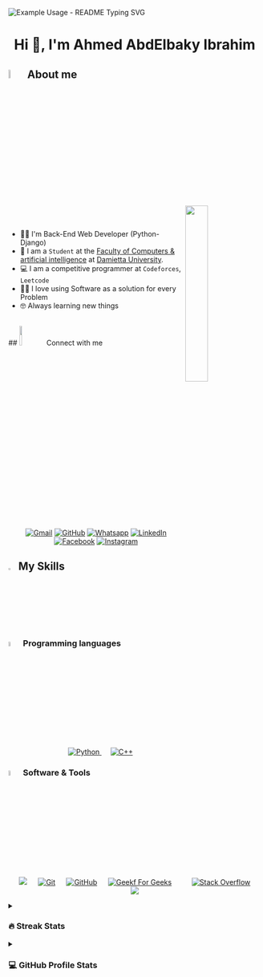 <p align="left">
  <img src="https://readme-typing-svg.demolab.com/?lines=Hello+to+My+GitHub!;&font=Fira%20Code&width=400&height=50&duration=4000&pause=1000" alt="Example Usage - README Typing SVG">
</p>
<h1 align="center">Hi 👋, I'm Ahmed AbdElbaky Ibrahim</h1>

## <img src = "https://i.pinimg.com/originals/3f/7e/4e/3f7e4eff7c96e9fe4b8b4b1ff3f7bdb5.gif" width = 6.5%> About me

<img align="right" src="https://github.com/7oSkaaa/7oSkaaa/blob/main/Images/Right_Side.gif?raw=true" width=30%>

<br><br>
- 👨‍💻 I'm Back-End Web Developer (Python-Django)
- :school: I am a `Student` at the [Faculty of Computers & artificial intelligence](https://cai.du.edu.eg/) at [Damietta University](https://www.du.edu.eg/).
- :computer: I am a competitive programmer at `Codeforces`,  `Leetcode`
- ✍🏻 I love using Software as a solution for every Problem
- 🤓 Always learning new things
<br>
## <img src="https://github.com/7oSkaaa/7oSkaaa/blob/main/Images/Connect-with-me.gif?raw=true" width="10%"> Connect with me
<p align="center">
	<a href="mailto:ahmedabdelbaki2021@gmail.com"><img img src="https://img.shields.io/badge/gmail-%23EA4335.svg?style=plastic&logo=gmail&logoColor=white" alt="Gmail"/></a>
	<a href="https://github.com/ahmed-3baky"><img src="https://img.shields.io/badge/github-%23181717.svg?style=plastic&logo=github&logoColor=white" alt="GitHub"/></a>
	<a href="https://wa.me/0201098625894"><img src="https://img.shields.io/badge/whatsapp-%2325D366.svg?style=plastic&logo=whatsapp&logoColor=white" alt="Whatsapp"/></a>
	<a href="https://www.linkedin.com/in/ahmed-abdelbaky-822b23308/"><img src="https://img.shields.io/badge/linkedin-%230A66C2.svg?style=plastic&logo=linkedin&logoColor=white" alt="LinkedIn"/></a>
	<a href="https://www.facebook.com/ahmed.abdelbakey.104/"><img src="https://img.shields.io/badge/facebook-%231877F2.svg?style=plastic&logo=facebook&logoColor=white" alt="Facebook"/></a> 
	<a href="https://www.instagram.com/ahmed3baky/?hl=ar"><img src="https://img.shields.io/badge/instagram-%23E4405F.svg?style=plastic&logo=instagram&logoColor=white" alt="Instagram"/></a>
	
</p>



## <img src="https://media2.giphy.com/media/QssGEmpkyEOhBCb7e1/giphy.gif?cid=ecf05e47a0n3gi1bfqntqmob8g9aid1oyj2wr3ds3mg700bl&rid=giphy.gif" width ="3%"> My Skills

### <img src = "https://media.tenor.com/8oox5-cM_2kAAAAi/python.gif/?raw=true" width=5%> Programming languages

<p align="center"> 
  &emsp;
   <a href="https://www.python.org" target="_blank">
    <img alt="Python" src="https://img.shields.io/badge/Python%20-%2314354C.svg?style=plastic&logo=python&logoColor=white">
  </a>
  &emsp;
  <a href="https://www.w3schools.com/cpp/" target="_blank"> 
    <img alt="C++" src="https://img.shields.io/badge/C++%20-%2300599C.svg?style=plastic&logo=c%2B%2B&logoColor=white">
  </a> 
</p>



 ### <img src = "https://github.com/7oSkaaa/7oSkaaa/blob/main/Images/Software_Tools.gif?raw=true" width=5%>  Software & Tools
 
<p align="center">
&emsp;
<a href="#"><img src="https://img.shields.io/badge/django-%23092E20.svg?&style=plastic&logo=django&logoColor=white" /></a>
  &emsp;
    <a href="#"><img alt="Git" src="https://img.shields.io/badge/Git%20-%23F05033.svg?style=plastic&logo=git&logoColor=white"></a>
  &emsp;
    <a href="#"><img alt="GitHub" src="https://img.shields.io/badge/github-%23181717.svg?style=plastic&logo=github&logoColor=white"></a>
  &emsp;
    <a href="#"><img alt="Geekf For Geeks" src="https://img.shields.io/badge/geeksforgeeks-%230F9D58.svg?style=plastic&logo=geeksforgeeks&logoColor=white"></a>
  &emsp;
&emsp;
    <a href="#"><img alt="Stack Overflow" src="https://img.shields.io/badge/-Stack%20Overflow-FE7A16?style=plastic&logo=stack-overflow&logoColor=white"></a>
  &emsp;
    <a href="#"><img src="https://img.shields.io/badge/mysql-%234479A1.svg?&style=plastic&logo=mysql&logoColor=white"/></a>
</p>

<details><summary><h3> 🔥 Streak Stats</h3></summary>

----	

<p align="center"><img src="https://github-readme-streak-stats.herokuapp.com?user=ahmed-3baky&theme=tokyonight" alt="ahmed-3baky" /></p>

</details>
<details><summary><h3>💻 GitHub Profile Stats</h3></summary>

----
	
<p align="center">
    <a href="https://github.com/anuraghazra/github-readme-stats">
	    <img alt="ahmed-3baky's Github Stats" src="https://github-readme-stats.vercel.app/api?username=ahmed-3baky&show_icons=true&count_private=true&locale=en&theme=tokyonight&layout=compact" height="230px"/></a>
	  <img src="https://github-readme-stats.vercel.app/api/top-langs?username=ahmed-3baky&langs_count=10&show_icons=true&locale=en&theme=tokyonight" alt="ahmed-3baky" height="230px"/>
<br/>


<details><summary><h3>⚡ Recent GitHub Activity</h3></summary>

----
	
<img src="https://github-readme-activity-graph.vercel.app/graph?username=ahmed-3baky&bg_color=1a1b27&color=aa82d9&line=628edb&point=64bfaf&area=true&hide_border=true)(https://github.com/ashutosh00710/github-readme-activity-graph)">
 
</details>

## 📂 My Repositories

Here are some of my repositories:

<details>
  <summary>Click to expand!</summary>

  <table>
    <tr>
      <td align="center" width="50%">
        <a href="https://github.com/ahmed-3baky/Django-Blog-App">
          <img src="https://github.com/ahmed-3baky/E-Commerce&repo=Django-Blog-App&theme=tokyonight" />
        </a>
        <br>
        <a href="https://github.com/ahmed-3baky/Django-Blog-App">
          <b>Django Blog App</b>
        </a>
        <br>
        A fully functional blog application built with Django.
      </td>
      <td align="center" width="50%">
        <a href="https://github.com/ahmed-3baky/To-Do-List">
          <img src="https://github-readme-stats.vercel.app/api/pin/?username=ahmed-3baky&repo=To-Do-List&theme=tokyonight" />
        </a>
        <br>
        <a href="https://github.com/ahmed-3baky/To-Do-List">
          <b>To-Do List App</b>
        </a>
        <br>
        A simple and user-friendly To-Do List application.
      </td>
    </tr>
    <tr>
      <td align="center" width="50%">
        <a href="https://github.com/ahmed-3baky/Problem-Solving">
          <img src="https://github-readme-stats.vercel.app/api/pin/?username=ahmed-3baky&repo=Problem-Solving&theme=tokyonight" />
        </a>
        <br>
        <a href="https://github.com/ahmed-3baky/Problem-Solving">
          <b>Problem-Solving</b>
        </a>
        <br>
        A collection of my solutions to various coding challenges and problems.
      </td>
      <td align="center" width="50%">
        <a href="https://github.com/ahmed-3baky/Tic-Tac-Toe-Game">
          <img src="https://github-readme-stats.vercel.app/api/pin/?username=ahmed-3baky&repo=Tic-Tac-Toe-Game&theme=tokyonight" />
        </a>
        <br>
        <a href="https://github.com/ahmed-3baky/Tic-Tac-Toe-Game">
          <b>Tic-Tac-Toe Game</b>
        </a>
        <br>
        A simple implementation of the classic Tic-Tac-Toe game.
      </td>
    </tr>
    <tr>
      <td align="center" width="50%">
        <a href="https://github.com/ahmed-3baky/Advanced-Computer-Lab">
          <img src="https://github-readme-stats.vercel.app/api/pin/?username=ahmed-3baky&repo=Advanced-Computer-Lab&theme=tokyonight" />
        </a>
        <br>
        <a href="https://github.com/ahmed-3baky/Advanced-Computer-Lab">
          <b>Advanced Computer Lab</b>
        </a>
        <br>
        A collection of my solutions to the assignments in the Advanced Computer Lab course.
      </td>
      <td align="center" width="50%">
        <a href="https://github.com/ahmed-3baky/Data-Structures-and-Algorithms">
          <img src="https://github-readme-stats.vercel.app/api/pin/?username=ahmed-3baky&repo=Data-Structures-and-Algorithms&theme=tokyonight" />
        </a>
        <br>
        <a href="https://github.com/ahmed-3baky/Data-Structures-and-Algorithms">
          <b>Data Structures and Algorithms</b>
        </a>
        <br>
        Implementation of various data structures and algorithms.
      </td>
    </tr>
  </table>
</details>

